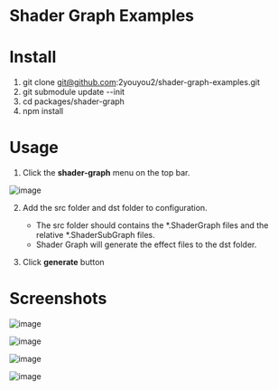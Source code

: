 # Shader Graph Examples

# Install

1. git clone git@github.com:2youyou2/shader-graph-examples.git
2. git submodule update --init
3. cd packages/shader-graph
4. npm install

# Usage

1. Click the **shader-graph** menu on the top bar.

![image](https://user-images.githubusercontent.com/1862402/90206720-fb00c580-de16-11ea-8f20-40989e3d6196.png)

2. Add the src folder and dst folder to configuration. 
    - The src folder should contains the *.ShaderGraph files and the relative *.ShaderSubGraph files.
    - Shader Graph will generate the effect files to the dst folder.

3. Click **generate** button


# Screenshots

![image](https://user-images.githubusercontent.com/1862402/90206312-f1c32900-de15-11ea-9db6-2cbb5df9df36.png)

![image](https://user-images.githubusercontent.com/1862402/90207181-2fc14c80-de18-11ea-88a5-6c16c45fd331.png)

![image](https://user-images.githubusercontent.com/1862402/90206362-09021680-de16-11ea-93e5-8890e0b9ce4d.png)

![image](https://user-images.githubusercontent.com/1862402/90206424-26cf7b80-de16-11ea-95f2-dbb1993ff9d8.png)
